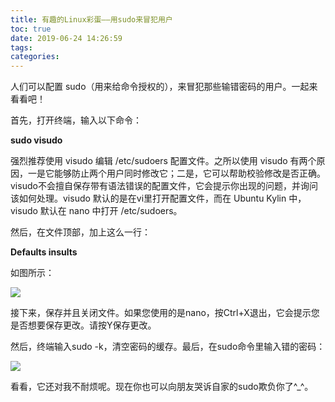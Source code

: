 ```yaml
---
title: 有趣的Linux彩蛋——用sudo来冒犯用户
toc: true
date: 2019-06-24 14:26:59
tags:
categories:
---
```



人们可以配置 sudo（用来给命令授权的），来冒犯那些输错密码的用户。一起来看看吧！

首先，打开终端，输入以下命令：

**sudo visudo**

强烈推荐使用 visudo 编辑 /etc/sudoers 配置文件。之所以使用 visudo 有两个原因，一是它能够防止两个用户同时修改它；二是，它可以帮助校验修改是否正确。visudo不会擅自保存带有语法错误的配置文件，它会提示你出现的问题，并询问该如何处理。visudo 默认的是在vi里打开配置文件，而在 Ubuntu Kylin 中，visudo 默认在 nano 中打开 /etc/sudoers。

然后，在文件顶部，加上这么一行：

**Defaults insults**

如图所示：　　

![](https://www.ubuntukylin.com/upload/201602/1456191668463393.jpg)

接下来，保存并且关闭文件。如果您使用的是nano，按Ctrl+X退出，它会提示您是否想要保存更改。请按Y保存更改。

然后，终端输入sudo -k，清空密码的缓存。最后，在sudo命令里输入错的密码：

![](https://www.ubuntukylin.com/upload/201602/1456192456272768.jpg)

看看，它还对我不耐烦呢。现在你也可以向朋友哭诉自家的sudo欺负你了^_^。
